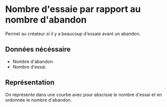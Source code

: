 # Nombre d'essaie par rapport au nombre d'abandon

Permet au créateur si il y a beaucoup d'essaie avant un abandon.

## Données nécéssaire

* Nombre d'abandon
* Nombre d'essai.

## Représentation

On représente dans une courbe avec pour abscisse le nombre d'essai et en ordonnée le nombre d'abandon.

<!--- 
Author : Jordan
Validator :
-->
